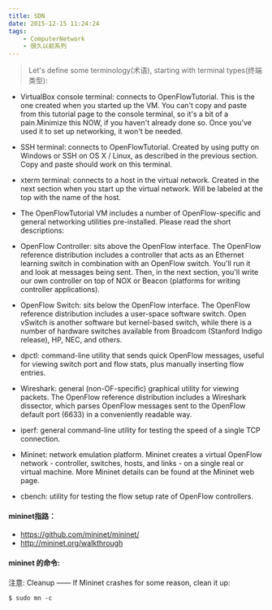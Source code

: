 ```yaml
---
title: SDN
date: 2015-12-15 11:24:24
tags:
    - ComputerNetwork
    - 很久以前系列
---
```

> Let's define some terminology(术语), starting with terminal types(终端类型):

- VirtualBox console terminal: connects to OpenFlowTutorial. This is the one created when you started up the VM. You can't copy and paste from this tutorial page to the console terminal, so it's a bit of a pain.Minimize this NOW, if you haven't already done so. Once you've used it to set up networking, it won't be needed.

- SSH terminal: connects to OpenFlowTutorial. Created by using putty on Windows or SSH on OS X / Linux, as described in the previous section. Copy and paste should work on this terminal.

- xterm terminal: connects to a host in the virtual network. Created in the next section when you start up the virtual network. Will be labeled at the top with the name of the host.

- The OpenFlowTutorial VM includes a number of OpenFlow-specific and general networking utilities pre-installed. Please read the short descriptions:

- OpenFlow Controller: sits above the OpenFlow interface. The OpenFlow reference distribution includes a controller that acts as an Ethernet learning switch in combination with an OpenFlow switch. You'll run it and look at messages being sent. Then, in the next section, you'll write our own controller on top of NOX or Beacon (platforms for writing controller applications).

- OpenFlow Switch: sits below the OpenFlow interface. The OpenFlow reference distribution includes a user-space software switch. Open vSwitch is another software but kernel-based switch, while there is a number of hardware switches available from Broadcom (Stanford Indigo release), HP, NEC, and others.

- dpctl: command-line utility that sends quick OpenFlow messages, useful for viewing switch port and flow stats, plus manually inserting flow entries.

- Wireshark: general (non-OF-specific) graphical utility for viewing packets. The OpenFlow reference distribution includes a Wireshark dissector, which parses OpenFlow messages sent to the OpenFlow default port (6633) in a conveniently readable way.

- iperf: general command-line utility for testing the speed of a single TCP connection.

- Mininet: network emulation platform. Mininet creates a virtual OpenFlow network - controller, switches, hosts, and links - on a single real or virtual machine. More Mininet details can be found at the Mininet web page.

- cbench: utility for testing the flow setup rate of OpenFlow controllers.

#### mininet指路：
- https://github.com/mininet/mininet/
- http://mininet.org/walkthrough

#### mininet 的命令:
注意:
Cleanup —— If Mininet crashes for some reason, clean it up:
```
$ sudo mn -c
```